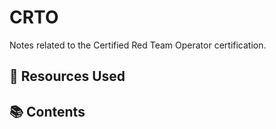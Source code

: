 # CRTO

Notes related to the Certified Red Team Operator certification.

## 🧰 Resources Used

<!-- Insert here the resources used (e.g., courses, labs, tools, platforms) -->

## 📚 Contents

<!-- Add links to section files here -->
